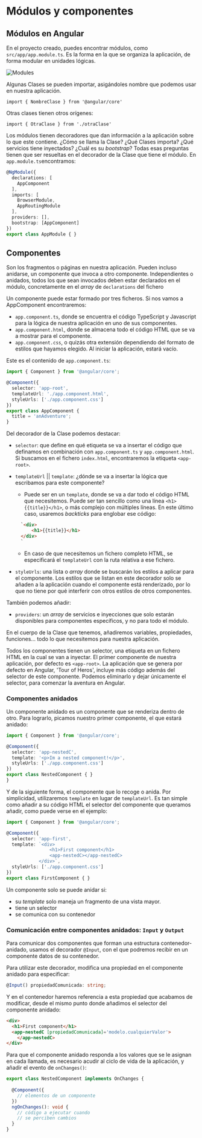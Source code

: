 # Módulos y componentes

## Módulos en Angular

En el proyecto creado, puedes encontrar módulos, como `src/app/app.module.ts`. Es la forma en la que se organiza la aplicación, de forma modular en unidades lógicas.

![Modules](https://pbs.twimg.com/media/CvGgsTAWAAIfvNA.jpg)

Algunas Clases se pueden importar, asigándoles nombre que podemos usar en nuestra aplicación.

`import { NombreClase } from '@angular/core'`

Otras clases tienen otros orígenes:

`import { OtraClase } from './otraClase'`

Los módulos tienen decoradores que dan información a la aplicación sobre lo que este contiene. ¿Cómo se llama la Clase? ¿Qué Clases importa? ¿Qué servicios tiene inyectados? ¿Cuál es su _bootstrap_? Todas esas preguntas tienen que ser resueltas en el decorador de la Clase que tiene el módulo. En `app.module.ts`encontramos:

```ts
@NgModule({
  declarations: [
    AppComponent
  ],
  imports: [
    BrowserModule,
    AppRoutingModule
  ],
  providers: [],
  bootstrap: [AppComponent]
})
export class AppModule { }
```

## Componentes

Son los fragmentos o páginas en nuestra aplicación. Pueden incluso anidarse, un componente que invoca a otro componente. Independientes o anidados, todos los que sean invocados deben estar declarados en el módulo, concretamente en el _array_ de `declarations` del fichero

Un componente puede estar formado por tres ficheros. Si nos vamos a AppComponent encontraremos:

* `app.component.ts`, donde se encuentra el código TypeScript y Javascript para la lógica de nuestra aplicación en uno de sus componentes.
* `app.component.html`, donde se almacena todo el código HTML que se va a mostrar para el componente.
* `app.component.css`, o quizás otra extensión dependiendo del formato de estilos que hayamos elegido. Al iniciar la aplicación, estará vacío.

Este es el contenido de `app.component.ts`:

```ts
import { Component } from '@angular/core';

@Component({
  selector: 'app-root',
  templateUrl: './app.component.html',
  styleUrls: ['./app.component.css']
})
export class AppComponent {
  title = 'anAdventure';
}
```

Del decorador de la Clase podemos destacar:

* `selector`: que define en qué etiqueta se va a insertar el código que definamos en combinación con `app.component.ts` y `app.component.html`. Si buscamos en el fichero `index.html`, encontraremos la etiqueta `<app-root>`.
* `templateUrl` || `template`: ¿dónde se va a insertar la lógica que escribamos para este componente?
  * Puede ser en un `template`, donde se va a dar todo el código HTML que necesitemos. Puede ser tan sencillo como una línea `<h1>{{title}}</h1>`, o más complejo con múltiples líneas. En este último caso, usaremos _backticks_ para englobar ese código:

  ```html
    `<div>
        <h1>{{title}}</h1>
    </div>
    `
  ```

  * En caso de que necesitemos un fichero completo HTML, se especificará el `templateUrl` con la ruta relativa a ese fichero.
* `styleUrls`: una lista o _array_ donde se buscarán los estilos a aplicar para el componente. Los estilos que se listan en este decorador solo se añaden a la aplicación cuando el componente está renderizado, por lo que no tiene por qué interferir con otros estilos de otros componentes.

También podemos añadir:

* `providers`: un _array_ de servicios e inyecciones que solo estarán disponibles para componentes específicos, y no para todo el módulo.

En el cuerpo de la Clase que tenemos, añadiremos variables, propiedades, funciones... todo lo que necesitemos para nuestra aplicación.

Todos los componentes tienen un selector, una etiqueta en un fichero HTML en la cual se van a inyectar. El primer componente de nuestra aplicación, por defecto es `<app-root>`. La aplicación que se genera por defecto en Angular, 'Tour of Heros', incluye más código además del selector de este componente. Podemos eliminarlo y dejar únicamente el selector, para comenzar la aventura en Angular.

### Componentes anidados

Un componente anidado es un componente que se renderiza dentro de otro. Para lograrlo, picamos nuestro primer componente, el que estará anidado:

```ts
import { Component } from '@angular/core';

@Component({
  selector: 'app-nestedC',
  template: '<p>Im a nested component!</p>',
  styleUrls: ['./app.component.css']
})
export class NestedComponent { }
}
```

Y de la siguiente forma, el componente que lo recoge o anida. Por simplicidad, utilizaremos `template` en lugar de `templateUrl`. Es tan simple como añadir a su código HTML el selector del componente que queramos añadir, como puede verse en el ejemplo:

```ts
import { Component } from '@angular/core';

@Component({
  selector: 'app-first',
  template: `<div>
                <h1>First component</h1>
                <app-nestedC></app-nestedC>
            </div>`,
  styleUrls: ['./app.component.css']
})
export class FirstComponent { }
```

Un componente solo se puede anidar si:

* su _template_ solo maneja un fragmento de una vista mayor.
* tiene un selector
* se comunica con su contenedor

### Comunicación entre componentes anidados: `Input` y `Output`

Para comunicar dos componentes que forman una estructura contenedor-anidado, usamos el decorador `@Input`, con el que podremos recibir en un componente datos de su contenedor.

Para utilizar este decorador, modifica una propiedad en el componente anidado para especificar:

```ts
@Input() propiedadComunicada: string;
```

Y en el contenedor haremos referencia a esta propiedad que acabamos de modificar, desde el mismo punto donde añadimos el selector del componente anidado:

```html
<div>
  <h1>First component</h1>
  <app-nestedC [propiedadComunicada]='modelo.cualquierValor'>
    </app-nestedC>
</div>
```

Para que el componente anidado responda a los valores que se le asignan en cada llamada, es necesario acudir al ciclo de vida de la aplicación, y añadir el evento de `onChanges()`:

```ts
export class NestedComponent implements OnChanges {
  
  @Component({
    // elementos de un componente
  })
  ngOnChanges(): void {
    // código a ejecutar cuando
    // se perciben cambios
  }
}
```
